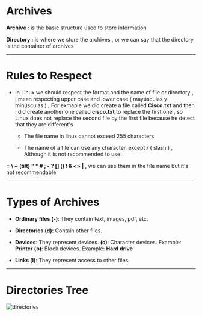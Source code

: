 # Archives 

**Archive :** is the basic structure used to store information 

**Directory :** is where we store the archives , or we can say that the directory is the container of archives

***
# Rules to Respect

- In Linux we should respect the format and the name of file or directory , i mean respecting upper case and lower case ( mayúsculas y minúsculas ) , For exmaple we did create a file called **Cisco.txt** and then i did create another one called **cisco.txt** to replace the first one , so Linux does not replace the second file by the first file because he detect that they are different's
 
  - The file name in linux cannot exceed 255 characters
 
  - The name of a file can use any character, except */* ( slash ) , Although it is not recommended to use:
    
**= \ ~ (tilt) “ * # ; - ? [] () ! & <> |** ,  we can use them in the file name but it's not recommendable 


***


# Types of Archives

- **Ordinary files (-)**: They contain text, images, pdf, etc.

- **Directories (d)**: Contain other files.

- **Devices**: They represent devices.
**(c)**: Character devices. Example: **Printer**
**(b)**: Block devices. Example: **Hard drive**

 - **Links (l)**: They represent access to other files.

***

# Directories Tree


<img src="directories.jpeg" alt="directories" />
